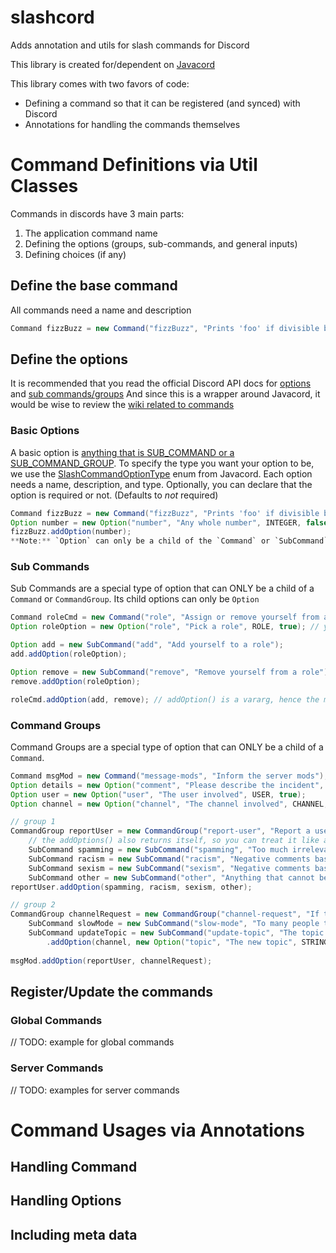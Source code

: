 # slashcord
Adds annotation and utils for slash commands for Discord

This library is created for/dependent on [Javacord](https://github.com/Javacord/Javacord)

This library comes with two favors of code:

- Defining a command so that it can be registered (and synced) with Discord
- Annotations for handling the commands themselves

# Command Definitions via Util Classes
Commands in discords have 3 main parts:
1. The application command name
2. Defining the options (groups, sub-commands, and general inputs)
3. Defining choices (if any)

## Define the base command
All commands need a name and description
```java
Command fizzBuzz = new Command("fizzBuzz", "Prints 'foo' if divisible by 3, and prints 'bar' if divisible by 5");
```
## Define the options
It is recommended that you read the official Discord API docs for [options](https://discord.com/developers/docs/interactions/application-commands#application-command-object-application-command-option-structure) and [sub commands/groups](https://discord.com/developers/docs/interactions/application-commands#subcommands-and-subcommand-groups)
And since this is a wrapper around Javacord, it would be wise to review the [wiki related to commands](https://javacord.org/wiki/basic-tutorials/interactions/commands.html)
### Basic Options
A basic option is [anything that is SUB_COMMAND or a SUB_COMMAND_GROUP](https://discord.com/developers/docs/interactions/application-commands#application-command-object-application-command-option-type). 
To specify the type you want your option to be, we use the [SlashCommandOptionType](https://github.com/Javacord/Javacord/blob/v3.3.2/javacord-api/src/main/java/org/javacord/api/interaction/SlashCommandOptionType.java) enum from Javacord.
Each option needs a name, description, and type. Optionally, you can declare that the option is required or not. (Defaults to *not* required)
```java
Command fizzBuzz = new Command("fizzBuzz", "Prints 'foo' if divisible by 3, and prints 'bar' if divisible by 5");
Option number = new Option("number", "Any whole number", INTEGER, false);
fizzBuzz.addOption(number);
**Note:** `Option` can only be a child of the `Command` or `SubCommand`
```
### Sub Commands
Sub Commands are a special type of option that can ONLY be a child of a `Command` or `CommandGroup`. 
Its child options can only be `Option`
```java
Command roleCmd = new Command("role", "Assign or remove yourself from a role");
Option roleOption = new Option("role", "Pick a role", ROLE, true); // you are allowed to "reuse" an option

Option add = new SubCommand("add", "Add yourself to a role");
add.addOption(roleOption);

Option remove = new SubCommand("remove", "Remove yourself from a role");
remove.addOption(roleOption);

roleCmd.addOption(add, remove); // addOption() is a vararg, hence the multiple arguments here
```
### Command Groups
Command Groups are a special type of option that can ONLY be a child of a `Command`. 
```java
Command msgMod = new Command("message-mods", "Inform the server mods");
Option details = new Option("comment", "Please describe the incident", STRING, true);
Option user = new Option("user", "The user involved", USER, true);
Option channel = new Option("channel", "The channel involved", CHANNEL, true);

// group 1
CommandGroup reportUser = new CommandGroup("report-user", "Report a user");
    // the addOptions() also returns itself, so you can treat it like a builder pattern
    SubCommand spamming = new SubCommand("spamming", "Too much irrelevant or unwanted content").addOption(user, details); 
    SubCommand racism = new SubCommand("racism", "Negative comments based on skin, religion, or nationality").addOption(user, details);
    SubCommand sexism = new SubCommand("sexism", "Negative comments based on gender. Includes homophobia").addOption(user, details);
    SubCommand other = new SubCommand("other", "Anything that cannot be categorized as racism, sexism, or spamming").addOption(user, details);
reportUser.addOption(spamming, racism, sexism, other);

// group 2
CommandGroup channelRequest = new CommandGroup("channel-request", "If the channel is going to fast, you can request slow mode");
    SubCommand slowMode = new SubCommand("slow-mode", "To many people talking at once. Requesting Slow Mode for an hour").addOption(channel);
    SubCommand updateTopic = new SubCommand("update-topic", "The topic needs updating")
        .addOption(channel, new Option("topic", "The new topic", STRING, true)); // just a fancy example of ad-hoc option creations
    
msgMod.addOption(reportUser, channelRequest);
```
## Register/Update the commands
### Global Commands
// TODO: example for global commands
### Server Commands
// TODO: examples for server commands

# Command Usages via Annotations
## Handling Command
## Handling Options
## Including meta data